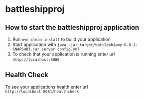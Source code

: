 # battleshipproj

How to start the battleshipproj application
---

1. Run `mvn clean install` to build your application
1. Start application with `java -jar target/battleshipmy-0.0.1-SNAPSHOT.jar server config.yml`
1. To check that your application is running enter url `http://localhost:8080`

Health Check
---

To see your applications health enter url `http://localhost:8081/healthcheck`
